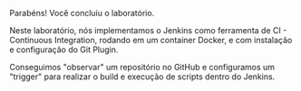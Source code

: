 Parabéns! Você concluiu o laboratório.

Neste laboratório, nós implementamos o Jenkins como ferramenta de CI - Continuous Integration, rodando em um container Docker, e com instalação e configuração do Git Plugin.

Conseguimos "observar" um repositório no GitHub e configuramos um "trigger" para realizar o build e execução de scripts dentro do Jenkins.

